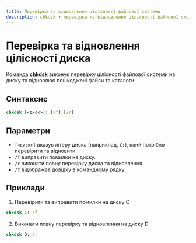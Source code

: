 ```yaml
---
title: Перевірка та відновлення цілісності файлової системи
description: chkdsk • перевірка та відновлення цілісності файлової системи
---
```


# Перевірка та відновлення цілісності диска

Команда **[chkdsk](https://docs.microsoft.com/en-us/windows-server/administration/windows-commands/chkdsk 'Microsoft Dosc')** виконує перевірку цілісності файлової системи на диску та відновлює пошкоджені файли та каталоги.

## Синтаксис

```cmd
chkdsk [<диск>]: [/f] [/r]
```

## Параметри

- `[<диск>]` вказує літеру диска (наприклад, `C:`), який потрібно перевірити та відновити.
- `/f` виправити помилки на диску.
- `/r` виконати повну перевірку диска та відновлення.
- `/?` відображає довідку в командному рядку.

## Приклади

1. Перевірити та виправити помилки на диску C

```cmd
chkdsk C: /f
```

2. Виконати повну перевірку та відновлення на диску D

```cmd
chkdsk D: /r
```
